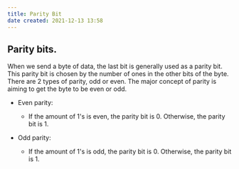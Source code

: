 ```yaml
---
title: Parity Bit
date created: 2021-12-13 13:58
---
```


## Parity bits.

When we send a byte of data, the last bit is generally used as a parity bit.
This parity bit is chosen by the number of ones in the other bits of the byte.
There are 2 types of parity, odd or even. The major concept of parity is aiming to get the byte to be even or odd.

- Even parity:
  - If the amount of 1's is even, the parity bit is 0. Otherwise, the parity bit is 1.

- Odd parity:
  - If the amount of 1's is odd, the parity bit is 0. Otherwise, the parity bit is 1.